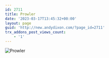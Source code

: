 ```yaml
---
id: 2711
title: Prowler
date: '2023-03-17T13:45:32+00:00'
layout: page
guid: 'http://new.andydixon.com/?page_id=2711'
trx_addons_post_views_count:
    - '1'
---
```


![Prowler](https://i0.wp.com/assets.g8x2.ldn.idrivee2-23.com/posters/Prowler%2001.jpg?w=1200&ssl=1 "Prowler")